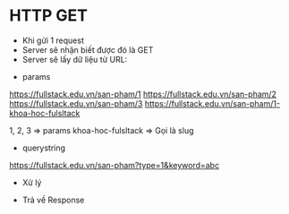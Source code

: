 # HTTP GET

- Khi gửi 1 request
- Server sẽ nhận biết được đó là GET
- Server sẽ lấy dữ liệu từ URL:

* params

https://fullstack.edu.vn/san-pham/1
https://fullstack.edu.vn/san-pham/2
https://fullstack.edu.vn/san-pham/3
https://fullstack.edu.vn/san-pham/1-khoa-hoc-fulsltack

1, 2, 3 => params
khoa-hoc-fulsltack => Gọi là slug

- querystring

https://fullstack.edu.vn/san-pham?type=1&keyword=abc

- Xử lý

- Trả về Response
